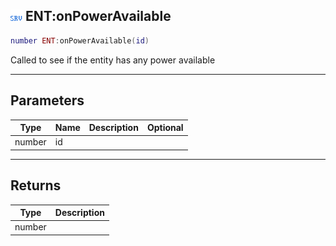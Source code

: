 ## ![server](.gitbook/assets/server.png) ENT:onPowerAvailable


```lua
number ENT:onPowerAvailable(id)
```

Called to see if the entity has any power available


------
## Parameters

| Type   | Name | Description              | Optional |
| ------ | ---- | ------------------------ | -------: |
| number | id |  |  |

------
## Returns

| Type | Description |
| ---- | ----------: |
| number |  |

